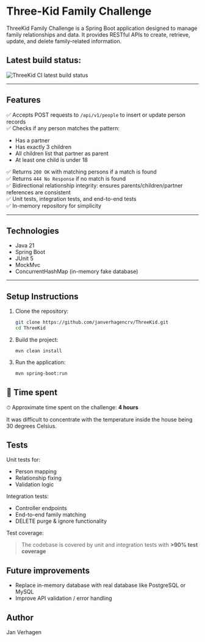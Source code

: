 # Three-Kid Family Challenge

ThreeKid Family Challenge is a Spring Boot application designed to manage family relationships and data. It provides RESTful APIs to create, retrieve, update, and delete family-related information.

## Latest build status:

![ThreeKid CI latest build status](https://github.com/jcaverhagen/ThreeKid/actions/workflows/build.yml/badge.svg)


---

## Features

✅ Accepts POST requests to `/api/v1/people` to insert or update person records  
✅ Checks if any person matches the pattern:
- Has a partner
- Has exactly 3 children
- All children list that partner as parent
- At least one child is under 18

✅ Returns `200 OK` with matching persons if a match is found  
✅ Returns `444 No Response` if no match is found  
✅ Bidirectional relationship integrity: ensures parents/children/partner references are consistent  
✅ Unit tests, integration tests, and end-to-end tests  
✅ In-memory repository for simplicity

---

## Technologies

- Java 21
- Spring Boot
- JUnit 5
- MockMvc
- ConcurrentHashMap (in-memory fake database)

---

## Setup Instructions

1. Clone the repository:
   ```bash
   git clone https://github.com/janverhagencrv/ThreeKid.git
   cd ThreeKid
    ```
2. Build the project:
    ```
   mvn clean install
    ```
   
3. Run the application:
    ```bash
   mvn spring-boot:run
   ```


## 📝 Time spent

⏱ Approximate time spent on the challenge: **4 hours**

It was difficult to concentrate with the temperature inside the house being 30 degrees Celsius.

## Tests
Unit tests for:
- Person mapping
- Relationship fixing
- Validation logic

Integration tests:
- Controller endpoints
- End-to-end family matching
- DELETE purge & ignore functionality

Test coverage:
> The codebase is covered by unit and integration tests with **>90% test coverage**

## Future improvements

- Replace in-memory database with real database like PostgreSQL or MySQL
- Improve API validation / error handling

## Author
Jan Verhagen